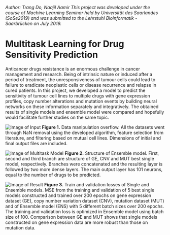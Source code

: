 *Author: Trang Do, Naajil Aamir* 
*This project was developed under the course of Machine Learning Seminar held by Universität des Saarlandes (SoSe2019) and was submitted to the Lehrstuhl Bioinformatik - Saarbrücken on July 2019.*


# Multitask Learning for Drug Sensitivity Prediction


Anticancer drugs resistance is an enormous challenge in cancer management and research. Being of intrinsic nature or induced after a period of treatment, the unresponsiveness of tumour cells could lead to failure to eradicate neoplastic cells or disease recurrence and relapse in cured patients.
In this project, we developed a model to predict the sensitivity of tumour cell lines to multiple drugs with gene expression profiles, copy number alterations and mutation events by building neural networks on these information separately and integratively. The obtained results of single models and ensemble model were compared and hopefully would facilitate further studies on the same topic.


![Image of Input](https://github.com/dhtt/images/blob/master/input.png)
**Figure 1.** Data manipulation overflow. All the datasets went through NaN removal using the developed algorithm, feature selection from literature, and filtering based on mutual cell lines. Dimensions of initial and final output files are included.


![Image of Multitask Model](https://github.com/dhtt/images/blob/master/model.png)
**Figure 2.** Structure of Ensemble model. First, second and third branch are structure of GE, CNV and MUT best single model, respectively. Branches were concatenated and the resulting layer is followed by two more dense layers. The main output layer has 101 neurons, equal to the number of drugs to be predicted.


![Image of Result](https://github.com/dhtt/images/blob/master/result.png)
**Figure 3.** Train and validation losses of Single and Ensemble models. MSE from the training and validation of 5 best single models constructed and trained over 200 epochs on gene expression dataset (GE), copy number variation dataset (CNV), mutation dataset (MUT) and of Ensemble model (ENS) with 5 different batch sizes over 200 epochs. The training and validation loss is optimized in Ensemble model using batch size of 100. Comparison between GE and MUT shows that single models constructed on gene expression data are more robust than those on mutation
data.
